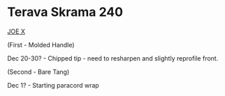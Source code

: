# Terava Skrama 240

[JOE X](https://youtu.be/GT_jHvgT_cE)

(First - Molded Handle)

Dec 20-30? - Chipped tip - need to resharpen and slightly reprofile front.

(Second - Bare Tang)

Dec 1? - Starting paracord wrap
